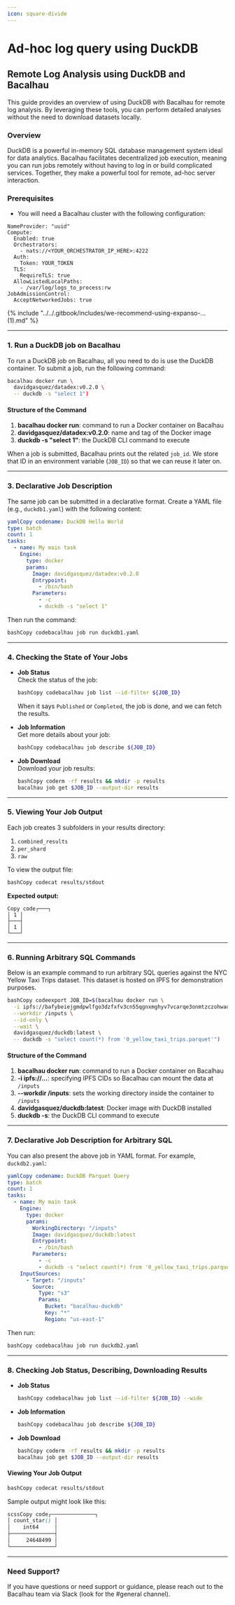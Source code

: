 ```yaml
---
icon: square-divide
---
```


# Ad-hoc log query using DuckDB

## Remote Log Analysis using DuckDB and Bacalhau

This guide provides an overview of using DuckDB with Bacalhau for remote log analysis. By leveraging these tools, you can perform detailed analyses without the need to download datasets locally.

### Overview

DuckDB is a powerful in-memory SQL database management system ideal for data analytics. Bacalhau facilitates decentralized job execution, meaning you can run jobs remotely without having to log in or build complicated services. Together, they make a powerful tool for remote, ad-hoc server interaction.

### Prerequisites

* You will need a Bacalhau cluster with the following configuration:

```
NameProvider: "uuid"
Compute:
  Enabled: true
  Orchestrators:
    - nats://<YOUR_ORCHESTRATOR_IP_HERE>:4222
  Auth:
    Token: YOUR_TOKEN
  TLS:
    RequireTLS: true
  AllowListedLocalPaths:
    - /var/log/logs_to_process:rw
JobAdmissionControl:
  AcceptNetworkedJobs: true
```

{% include "../../.gitbook/includes/we-recommend-using-expanso-... (1).md" %}

***

### 1. Run a DuckDB job on Bacalhau

To run a DuckDB job on Bacalhau, all you need to do is use the DuckDB container. To submit a job, run the following command:

```bash
bacalhau docker run \
  davidgasquez/datadex:v0.2.0 \
  -- duckdb -s "select 1")
```

#### Structure of the Command

1. **bacalhau docker run**: command to run a Docker container on Bacalhau
2. **davidgasquez/datadex:v0.2.0**: name and tag of the Docker image
3. **duckdb -s "select 1"**: the DuckDB CLI command to execute

When a job is submitted, Bacalhau prints out the related `job_id`. We store that ID in an environment variable (`JOB_ID`) so that we can reuse it later on.

***

### 3. Declarative Job Description

The same job can be submitted in a declarative format. Create a YAML file (e.g., `duckdb1.yaml`) with the following content:

```yaml
yamlCopy codename: DuckDB Hello World
type: batch
count: 1
tasks:
  - name: My main task
    Engine:
      type: docker
      params:
        Image: davidgasquez/datadex:v0.2.0
        Entrypoint:
          - /bin/bash
        Parameters:
          - -c
          - duckdb -s "select 1"
```

Then run the command:

```bash
bashCopy codebacalhau job run duckdb1.yaml
```

***

### 4. Checking the State of Your Jobs

*   **Job Status**\
    Check the status of the job:

    ```bash
    bashCopy codebacalhau job list --id-filter ${JOB_ID}
    ```

    When it says `Published` or `Completed`, the job is done, and we can fetch the results.
*   **Job Information**\
    Get more details about your job:

    ```bash
    bashCopy codebacalhau job describe ${JOB_ID}
    ```
*   **Job Download**\
    Download your job results:

    ```bash
    bashCopy coderm -rf results && mkdir -p results
    bacalhau job get $JOB_ID --output-dir results
    ```

***

### 5. Viewing Your Job Output

Each job creates 3 subfolders in your results directory:

1. `combined_results`
2. `per_shard`
3. `raw`

To view the output file:

```bash
bashCopy codecat results/stdout
```

**Expected output:**

```
Copy code┌───┐
│ 1 │
├───┤
│ 1 │
└───┘
```

***

### 6. Running Arbitrary SQL Commands

Below is an example command to run arbitrary SQL queries against the NYC Yellow Taxi Trips dataset. This dataset is hosted on IPFS for demonstration purposes.

```bash
bashCopy codeexport JOB_ID=$(bacalhau docker run \
  -i ipfs://bafybeiejgmdpwlfgo3dzfxfv3cn55qgnxmghyv7vcarqe3onmtzczohwaq \
  --workdir /inputs \
  --id-only \
  --wait \
  davidgasquez/duckdb:latest \
  -- duckdb -s "select count(*) from '0_yellow_taxi_trips.parquet'")
```

#### Structure of the Command

1. **bacalhau docker run**: command to run a Docker container on Bacalhau
2. **-i ipfs://...**: specifying IPFS CIDs so Bacalhau can mount the data at `/inputs`
3. **--workdir /inputs**: sets the working directory inside the container to `/inputs`
4. **davidgasquez/duckdb:latest**: Docker image with DuckDB installed
5. **duckdb -s**: the DuckDB CLI command to execute

***

### 7. Declarative Job Description for Arbitrary SQL

You can also present the above job in YAML format. For example, `duckdb2.yaml`:

```yaml
yamlCopy codename: DuckDB Parquet Query
type: batch
count: 1
tasks:
  - name: My main task
    Engine:
      type: docker
      params:
        WorkingDirectory: "/inputs"
        Image: davidgasquez/duckdb:latest
        Entrypoint:
          - /bin/bash
        Parameters:
          - -c
          - duckdb -s "select count(*) from '0_yellow_taxi_trips.parquet'"
    InputSources:
      - Target: "/inputs"
        Source:
          Type: "s3"
          Params:
            Bucket: "bacalhau-duckdb"
            Key: "*"
            Region: "us-east-1"
```

Then run:

```bash
bashCopy codebacalhau job run duckdb2.yaml
```

***

### 8. Checking Job Status, Describing, Downloading Results

*   **Job Status**

    ```bash
    bashCopy codebacalhau job list --id-filter ${JOB_ID} --wide
    ```
*   **Job Information**

    ```bash
    bashCopy codebacalhau job describe ${JOB_ID}
    ```
*   **Job Download**

    ```bash
    bashCopy coderm -rf results && mkdir -p results
    bacalhau job get $JOB_ID --output-dir results
    ```

#### Viewing Your Job Output

```bash
bashCopy codecat results/stdout
```

Sample output might look like this:

```scss
scssCopy code┌──────────────┐
│ count_star() │
│    int64     │
├──────────────┤
│     24648499 │
└──────────────┘
```

***

### Need Support?

If you have questions or need support or guidance, please reach out to the Bacalhau team via Slack (look for the #general channel).
